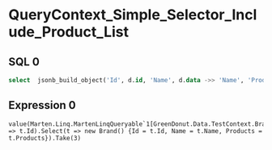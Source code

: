 # QueryContext_Simple_Selector_Include_Product_List

## SQL 0

```sql
select  jsonb_build_object('Id', d.id, 'Name', d.data ->> 'Name', 'Products', d.data -> 'Products')  as data from public.mt_doc_brand as d order by d.id LIMIT :p0;
```

## Expression 0

```text
value(Marten.Linq.MartenLinqQueryable`1[GreenDonut.Data.TestContext.Brand]).OrderBy(t => t.Id).Select(t => new Brand() {Id = t.Id, Name = t.Name, Products = t.Products}).Take(3)
```

